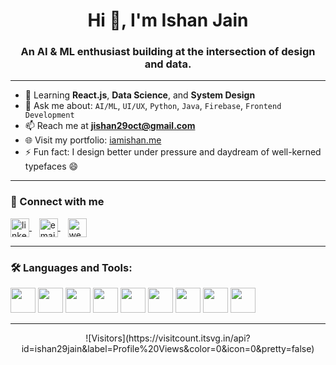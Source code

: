 <h1 align="center">Hi 👋, I'm Ishan Jain</h1>
<h3 align="center">An AI & ML enthusiast building at the intersection of design and data.</h3>

---

- 🌱 Learning **React.js**, **Data Science**, and **System Design**  
- 💬 Ask me about: `AI/ML`, `UI/UX`, `Python`, `Java`, `Firebase`, `Frontend Development`  
- 📫 Reach me at **jishan29oct@gmail.com**  
- 🌐 Visit my portfolio: [iamishan.me](https://iamishan.me)  
- ⚡ Fun fact: I design better under pressure and daydream of well-kerned typefaces 😄  

---

### 🤝 Connect with me  
<p align="left">
  <a href="https://www.linkedin.com/in/ishan-j-a15a4020b/" target="_blank">
    <img align="center" src="https://cdn.jsdelivr.net/gh/devicons/devicon/icons/linkedin/linkedin-original.svg" alt="linkedin" height="30" />
  </a>
  &nbsp;&nbsp;
  <a href="mailto:jishan29oct@gmail.com">
    <img align="center" src="https://cdn.jsdelivr.net/gh/devicons/devicon/icons/google/google-original.svg" alt="email" height="30" />
  </a>
  &nbsp;&nbsp;
  <a href="https://iamishan.me" target="_blank">
    <img align="center" src="https://img.icons8.com/ios-filled/50/domain.png" alt="website" height="30"/>
  </a>
</p>

---

### 🛠️ Languages and Tools:
<p align="left">
  <img src="https://cdn.jsdelivr.net/gh/devicons/devicon/icons/java/java-original.svg" height="40" />
  <img src="https://cdn.jsdelivr.net/gh/devicons/devicon/icons/python/python-original.svg" height="40" />
  <img src="https://cdn.jsdelivr.net/gh/devicons/devicon/icons/javascript/javascript-original.svg" height="40" />
  <img src="https://cdn.jsdelivr.net/gh/devicons/devicon/icons/html5/html5-original.svg" height="40" />
  <img src="https://cdn.jsdelivr.net/gh/devicons/devicon/icons/css3/css3-original.svg" height="40" />
  <img src="https://cdn.jsdelivr.net/gh/devicons/devicon/icons/react/react-original.svg" height="40" />
  <img src="https://cdn.jsdelivr.net/gh/devicons/devicon/icons/firebase/firebase-plain.svg" height="40" />
  <img src="https://cdn.jsdelivr.net/gh/devicons/devicon/icons/mysql/mysql-original.svg" height="40" />
  <img src="https://cdn.jsdelivr.net/gh/devicons/devicon/icons/github/github-original.svg" height="40" />
</p>

---

<p align="center">
  ![Visitors](https://visitcount.itsvg.in/api?id=ishan29jain&label=Profile%20Views&color=0&icon=0&pretty=false)
</p>

<!-- Optional: GitHub streak -->
<!-- <p align="center">
  <img src="https://github-readme-streak-stats.herokuapp.com/?user=ishan29jain&theme=react&hide_border=true" />
</p> -->
